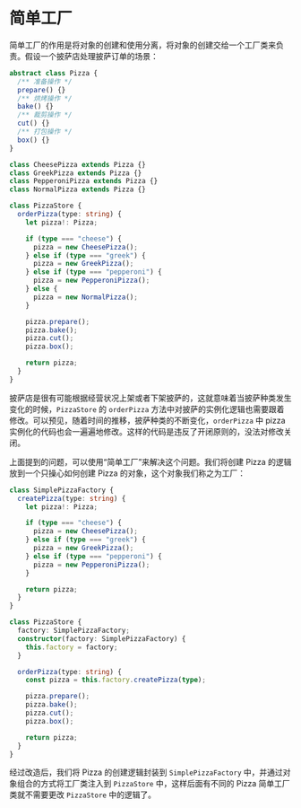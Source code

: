 # 简单工厂

简单工厂的作用是将对象的创建和使用分离，将对象的创建交给一个工厂类来负责。假设一个披萨店处理披萨订单的场景：

```ts
abstract class Pizza {
  /** 准备操作 */
  prepare() {}
  /** 烘烤操作 */
  bake() {}
  /** 裁剪操作 */
  cut() {}
  /** 打包操作 */
  box() {}
}

class CheesePizza extends Pizza {}
class GreekPizza extends Pizza {}
class PepperoniPizza extends Pizza {}
class NormalPizza extends Pizza {}

class PizzaStore {
  orderPizza(type: string) {
    let pizza!: Pizza;

    if (type === "cheese") {
      pizza = new CheesePizza();
    } else if (type === "greek") {
      pizza = new GreekPizza();
    } else if (type === "pepperoni") {
      pizza = new PepperoniPizza();
    } else {
      pizza = new NormalPizza();
    }

    pizza.prepare();
    pizza.bake();
    pizza.cut();
    pizza.box();

    return pizza;
  }
}
```

披萨店是很有可能根据经营状况上架或者下架披萨的，这就意味着当披萨种类发生变化的时候，`PizzaStore` 的 `orderPizza` 方法中对披萨的实例化逻辑也需要跟着修改。可以预见，随着时间的推移，披萨种类的不断变化，`orderPizza` 中 pizza 实例化的代码也会一遍遍地修改。这样的代码是违反了开闭原则的，没法对修改关闭。

上面提到的问题，可以使用“简单工厂”来解决这个问题。我们将创建 Pizza 的逻辑放到一个只操心如何创建 Pizza 的对象，这个对象我们称之为工厂：

```ts
class SimplePizzaFactory {
  createPizza(type: string) {
    let pizza!: Pizza;

    if (type === "cheese") {
      pizza = new CheesePizza();
    } else if (type === "greek") {
      pizza = new GreekPizza();
    } else if (type === "pepperoni") {
      pizza = new PepperoniPizza();
    }

    return pizza;
  }
}

class PizzaStore {
  factory: SimplePizzaFactory;
  constructor(factory: SimplePizzaFactory) {
    this.factory = factory;
  }

  orderPizza(type: string) {
    const pizza = this.factory.createPizza(type);

    pizza.prepare();
    pizza.bake();
    pizza.cut();
    pizza.box();

    return pizza;
  }
}
```

经过改造后，我们将 Pizza 的创建逻辑封装到 `SimplePizzaFactory` 中，并通过对象组合的方式将工厂类注入到 `PizzaStore` 中，这样后面有不同的 Pizza 简单工厂类就不需要更改 `PizzaStore` 中的逻辑了。
